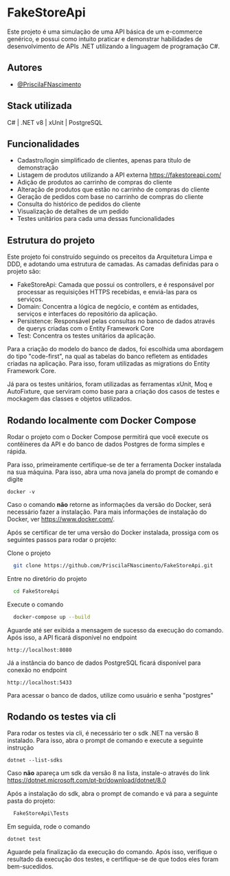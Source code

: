 
# FakeStoreApi

Este projeto é uma simulação de uma API básica de um e-commerce genérico, e possui como intuito praticar e demonstrar habilidades de desenvolvimento de APIs .NET utilizando a linguagem de programação C#.

## Autores

- [@PriscilaFNascimento](https://www.github.com/PriscilaFNascimento)


## Stack utilizada

C# | .NET v8 | xUnit | PostgreSQL


## Funcionalidades

- Cadastro/login simplificado de clientes, apenas para título de demonstração
- Listagem de produtos utilizando a API externa https://fakestoreapi.com/
- Adição de produtos ao carrinho de compras do cliente
- Alteração de produtos que estão no carrinho de compras do cliente
- Geração de pedidos com base no carrinho de compras do cliente
- Consulta do histórico de pedidos do cliente
- Visualização de detalhes de um pedido
- Testes unitários para cada uma dessas funcionalidades

## Estrutura do projeto
Este projeto foi construído seguindo os preceitos da Arquitetura Limpa e DDD, e adotando uma estrutura de camadas. As camadas definidas para o projeto são:

- FakeStoreApi: Camada que possui os controllers, e é responsável por processar as requisições HTTPS recebidas, e enviá-las para os serviços.
- Domain: Concentra a lógica de negócio, e contém as entidades, serviços e interfaces do repositório da aplicação.
- Persistence: Responsável pelas consultas no banco de dados através de querys criadas com o Entity Framework Core
- Test: Concentra os testes unitários da aplicação.

Para a criação do modelo do banco de dados, foi escolhida uma abordagem do tipo "code-first", na qual as tabelas do banco refletem as entidades criadas na aplicação. Para isso, foram utilizadas as migrations do Entity Framework Core.

Já para os testes unitários, foram utilizadas as ferramentas xUnit, Moq e AutoFixture, que serviram como base para a criação dos casos de testes e mockagem das classes e objetos utilizados.

## Rodando localmente com Docker Compose
Rodar o projeto com o Docker Compose permitirá que você execute os contêineres da API e do banco de dados Postgres de forma simples e rápida.

Para isso, primeiramente certifique-se de ter a ferramenta Docker instalada na sua máquina. Para isso, abra uma nova janela do prompt de comando e digite

```
docker -v
```
Caso o comando **não** retorne as informações da versão do Docker, será necessário fazer a instalação. Para mais informações de instalação do Docker, ver https://www.docker.com/.

Após se certificar de ter uma versão do Docker instalada, prossiga com os seguintes passos para rodar o projeto:

Clone o projeto

```bash
  git clone https://github.com/PriscilaFNascimento/FakeStoreApi.git
```

Entre no diretório do projeto

```bash
  cd FakeStoreApi
```

Execute o comando

```bash
  docker-compose up --build
```

Aguarde até ser exibida a mensagem de sucesso da execução do comando. Após isso, a API ficará disponível no endpoint

```
http://localhost:8080
```

Já a instância do banco de dados PostgreSQL ficará disponível para conexão no endpoint
```
http://localhost:5433
```
Para acessar o banco de dados, utilize como usuário e senha "postgres"


## Rodando os testes via cli

Para rodar os testes via cli, é necessário ter o sdk .NET na versão 8 instalado. Para isso, abra o prompt de comando e execute a seguinte instrução

```
dotnet --list-sdks
```

Caso **não** apareça um sdk da versão 8 na lista, instale-o através do link https://dotnet.microsoft.com/pt-br/download/dotnet/8.0

Após a instalação do sdk, abra o prompt de comando e vá para a seguinte pasta do projeto:

```bash
  FakeStoreApi\Tests
```

Em seguida, rode o comando

```
dotnet test
```
Aguarde pela finalização da execução do comando. Após isso, verifique o resultado da execução dos testes, e certifique-se de que todos eles foram bem-sucedidos.
